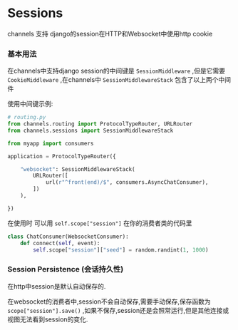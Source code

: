 # Sessions

channels 支持 django的session在HTTP和Websocket中使用http cookie

### 基本用法

在channels中支持django session的中间键是 `SessionMiddleware` ,但是它需要 `CookieMiddleware` ,在channels中 `SessionMiddlewareStack` 包含了以上两个中间件

使用中间键示例:

```python
# routing.py
from channels.routing import ProtocolTypeRouter, URLRouter
from channels.sessions import SessionMiddlewareStack

from myapp import consumers

application = ProtocolTypeRouter({

    "websocket": SessionMiddlewareStack(
        URLRouter([
            url(r"^front(end)/$", consumers.AsyncChatConsumer),
        ])
    ),

})
```

在使用时 可以用  `self.scope["session"]`  在你的消费者类的代码里

```python
class ChatConsumer(WebsocketConsumer):
    def connect(self, event):
        self.scope["session"]["seed"] = random.randint(1, 1000)
```

### Session Persistence (会话持久性)

在http中session是默认自动保存的.

在websocket的消费者中,session不会自动保存,需要手动保存,保存函数为 `scope["session"].save()` ,如果不保存,session还是会照常运行,但是其他连接或视图无法看到session的变化.











